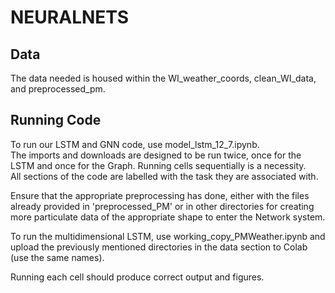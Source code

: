# NEURALNETS
## Data
The data needed is housed within the WI_weather_coords, clean_WI_data, and preprocessed_pm.
## Running Code
To run our LSTM and GNN code, use model_lstm_12_7.ipynb.  
The imports and downloads are designed to be run twice, once for the LSTM and once for the Graph. Running cells sequentially is a necessity.  
All sections of the code are labelled with the task they are associated with.

Ensure that the appropriate preprocessing has done, either with the files already provided in 'preprocessed_PM' or in other directories for creating more particulate data of the appropriate shape to enter the Network system. 

To run the multidimensional LSTM, use working_copy_PMWeather.ipynb and upload the previously mentioned directories in the data section to Colab (use the same names).  

Running each cell should produce correct output and figures.
